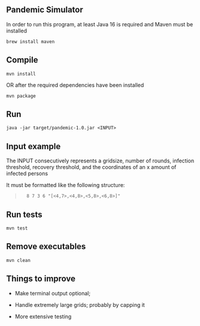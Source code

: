 ## Pandemic Simulator

In order to run this program, at least Java 16 is required and Maven must be installed

	brew install maven

## Compile

	mvn install 
OR after the required dependencies have been installed

	mvn package 

## Run

	java -jar target/pandemic-1.0.jar <INPUT>
	
## Input example

The INPUT consecutively represents a gridsize, number of rounds, infection threshold, recovery threshold, and the coordinates of an x amount of infected persons

It must be formatted like the following structure:

>		8 7 3 6 "[<4,7>,<4,8>,<5,8>,<6,8>]"



## Run tests

	mvn test

## Remove executables

	mvn clean




## Things to improve

* Make terminal output optional;
	
* Handle extremely large grids; probably by capping it
	
* More extensive testing
